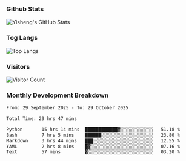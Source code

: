 ### Github Stats
![Yisheng's GitHub Stats](https://github-readme-stats-9qabuvhk1-gongyisheng.vercel.app/api?username=gongyisheng&count_private=true&show_icons=true)
### Tog Langs
![Top Langs](https://github-readme-stats-9qabuvhk1-gongyisheng.vercel.app/api/top-langs/?username=gongyisheng&layout=compact)
### Visitors
![Visitor Count](https://profile-counter.glitch.me/gongyisheng/count.svg)
### Monthly Development Breakdown
<!--START_SECTION:waka-->

```txt
From: 29 September 2025 - To: 29 October 2025

Total Time: 29 hrs 47 mins

Python       15 hrs 14 mins  ████████████▓░░░░░░░░░░░░   51.18 %
Bash         7 hrs 5 mins    ██████░░░░░░░░░░░░░░░░░░░   23.80 %
Markdown     3 hrs 44 mins   ███░░░░░░░░░░░░░░░░░░░░░░   12.55 %
YAML         2 hrs 8 mins    █▓░░░░░░░░░░░░░░░░░░░░░░░   07.16 %
Text         57 mins         ▓░░░░░░░░░░░░░░░░░░░░░░░░   03.20 %
```

<!--END_SECTION:waka-->
